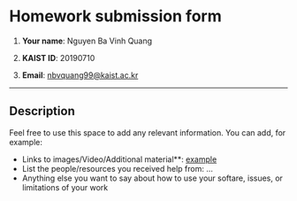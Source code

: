 # Homework submission form

1. **Your name**: Nguyen Ba Vinh Quang

2. **KAIST ID**: 20190710

3. **Email**: nbvquang99@kaist.ac.kr

---

## Description

Feel free to use this space to add any relevant information. You can add, for example:

- Links to images/Video/Additional material\*\*: [example](http://...)
- List the people/resources you received help from: ...
- Anything else you want to say about how to use your softare, issues, or limitations of your work
